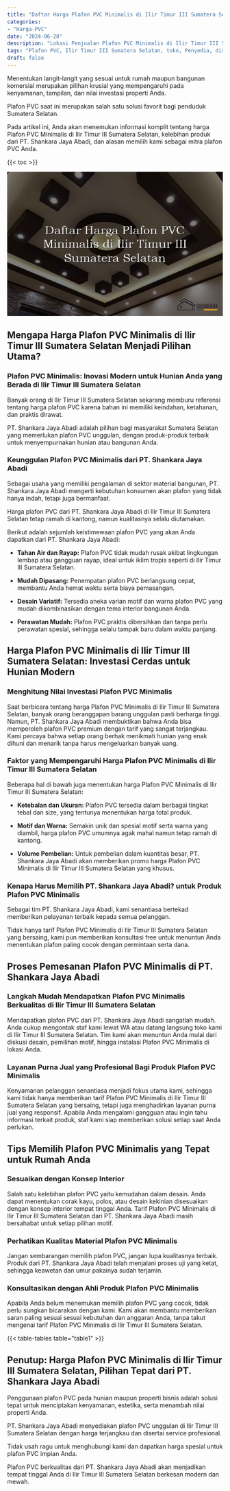 ```yaml
---
title: "Daftar Harga Plafon PVC Minimalis di Ilir Timur III Sumatera Selatan"
categories: 
- "Harga-PVC"
date: "2024-06-28"
description: "Lokasi Penjualan Plafon PVC Minimalis di Ilir Timur III Sumatera Selatan bagi hunian, office, serta ritel. Panel unggulan, pilihan motif, variasi warna modern, beserta servis pemasangan oleh tim ahli dan jaminan resmi!|Jasa penjualan Plafon PVC Minimalis di Ilir Timur III Sumatera Selatan bagi kebutuhan rumah, kantor, atau gerai, dengan panel unggulan dan penempatan oleh tim ahli dan garansi resmi.|Pilihan Plafon PVC Minimalis di Ilir Timur III Sumatera Selatan yang terbukti bagi tempat tinggal, kantor, dan toko, bersama material berkualitas dan instalasi ditangani oleh teknisi profesional serta garansi resmi.|Distribusi Plafon PVC Minimalis di Ilir Timur III Sumatera Selatan bagi tempat tinggal, kantor, dan ritel, dengan material terbaik dan instalasi ditangani oleh teknisi berpengalaman, dilengkapi beserta garansi resmi.}"
tags: "Plafon PVC, Ilir Timur III Sumatera Selatan, toko, Penyedia, distributor"
draft: false
---
```


Menentukan langit-langit yang sesuai untuk rumah maupun bangunan komersial merupakan pilihan krusial yang mempengaruhi pada kenyamanan, tampilan, dan nilai investasi properti Anda.

Plafon PVC saat ini merupakan salah satu solusi favorit bagi penduduk Sumatera Selatan.

Pada artikel ini, Anda akan menemukan informasi komplit tentang harga Plafon PVC Minimalis di Ilir Timur III Sumatera Selatan, kelebihan produk dari PT. Shankara Jaya Abadi, dan alasan memilih kami sebagai mitra plafon PVC Anda.

{{< toc >}}

![Daftar Harga Plafon PVC Minimalis di Ilir Timur III Sumatera Selatan](/images/Harga-PVC/Daftar-Harga-Plafon-PVC-Minimalis-di-Ilir-Timur-III-Sumatera-Selatan.png)


## Mengapa Harga Plafon PVC Minimalis di Ilir Timur III Sumatera Selatan Menjadi Pilihan Utama?

### Plafon PVC Minimalis: Inovasi Modern untuk Hunian Anda yang Berada di Ilir Timur III Sumatera Selatan

Banyak orang di Ilir Timur III Sumatera Selatan sekarang memburu referensi tentang harga plafon PVC karena bahan ini memiliki keindahan, ketahanan, dan praktis dirawat.

PT. Shankara Jaya Abadi adalah pilihan bagi masyarakat Sumatera Selatan yang memerlukan plafon PVC unggulan, dengan produk-produk terbaik untuk menyempurnakan hunian atau bangunan Anda.

### Keunggulan Plafon PVC Minimalis dari PT. Shankara Jaya Abadi

Sebagai usaha yang memiliki pengalaman di sektor material bangunan, PT. Shankara Jaya Abadi mengerti kebutuhan konsumen akan plafon yang tidak hanya indah, tetapi juga bermanfaat.

Harga plafon PVC dari PT. Shankara Jaya Abadi di Ilir Timur III Sumatera Selatan tetap ramah di kantong, namun kualitasnya selalu diutamakan.

Berikut adalah sejumlah keistimewaan plafon PVC yang akan Anda dapatkan dari PT. Shankara Jaya Abadi:

- **Tahan Air dan Rayap:** Plafon PVC tidak mudah rusak akibat lingkungan lembap atau gangguan rayap, ideal untuk iklim tropis seperti di Ilir Timur III Sumatera Selatan.

- **Mudah Dipasang:** Penempatan plafon PVC berlangsung cepat, membantu Anda hemat waktu serta biaya pemasangan.

- **Desain Variatif:** Tersedia aneka varian motif dan warna plafon PVC yang mudah dikombinasikan dengan tema interior bangunan Anda.

- **Perawatan Mudah:** Plafon PVC praktis dibersihkan dan tanpa perlu perawatan spesial, sehingga selalu tampak baru dalam waktu panjang.

## Harga Plafon PVC Minimalis di Ilir Timur III Sumatera Selatan: Investasi Cerdas untuk Hunian Modern

### Menghitung Nilai Investasi Plafon PVC Minimalis

Saat berbicara tentang harga Plafon PVC Minimalis di Ilir Timur III Sumatera Selatan, banyak orang beranggapan barang unggulan pasti berharga tinggi. Namun, PT. Shankara Jaya Abadi membuktikan bahwa Anda bisa memperoleh plafon PVC premium dengan tarif yang sangat terjangkau. Kami percaya bahwa setiap orang berhak menikmati hunian yang enak dihuni dan menarik tanpa harus mengeluarkan banyak uang.

### Faktor yang Mempengaruhi Harga Plafon PVC Minimalis di Ilir Timur III Sumatera Selatan

Beberapa hal di bawah juga menentukan harga Plafon PVC Minimalis di Ilir Timur III Sumatera Selatan:

- **Ketebalan dan Ukuran:** Plafon PVC tersedia dalam berbagai tingkat tebal dan size, yang tentunya menentukan harga total produk.

- **Motif dan Warna:** Semakin unik dan spesial motif serta warna yang diambil, harga plafon PVC umumnya agak mahal namun tetap ramah di kantong.

- **Volume Pembelian:** Untuk pembelian dalam kuantitas besar, PT. Shankara Jaya Abadi akan memberikan promo harga Plafon PVC Minimalis di Ilir Timur III Sumatera Selatan yang khusus.

### Kenapa Harus Memilih PT. Shankara Jaya Abadi? untuk Produk Plafon PVC Minimalis

Sebagai tim PT. Shankara Jaya Abadi, kami senantiasa bertekad memberikan pelayanan terbaik kepada semua pelanggan.

Tidak hanya tarif Plafon PVC Minimalis di Ilir Timur III Sumatera Selatan yang bersaing, kami pun memberikan konsultasi free untuk menuntun Anda menentukan plafon paling cocok dengan permintaan serta dana.

## Proses Pemesanan Plafon PVC Minimalis di PT. Shankara Jaya Abadi

### Langkah Mudah Mendapatkan Plafon PVC Minimalis Berkualitas di Ilir Timur III Sumatera Selatan

Mendapatkan plafon PVC dari PT. Shankara Jaya Abadi sangatlah mudah. Anda cukup mengontak staf kami lewat WA atau datang langsung toko kami di Ilir Timur III Sumatera Selatan. Tim kami akan menuntun Anda mulai dari diskusi desain, pemilihan motif, hingga instalasi Plafon PVC Minimalis di lokasi Anda.

### Layanan Purna Jual yang Profesional Bagi Produk Plafon PVC Minimalis

Kenyamanan pelanggan senantiasa menjadi fokus utama kami, sehingga kami tidak hanya memberikan tarif Plafon PVC Minimalis di Ilir Timur III Sumatera Selatan yang bersaing, tetapi juga menghadirkan layanan purna jual yang responsif. Apabila Anda mengalami gangguan atau ingin tahu informasi terkait produk, staf kami siap memberikan solusi setiap saat Anda perlukan.

## Tips Memilih Plafon PVC Minimalis yang Tepat untuk Rumah Anda

### Sesuaikan dengan Konsep Interior

Salah satu kelebihan plafon PVC yaitu kemudahan dalam desain. Anda dapat menentukan corak kayu, polos, atau desain kekinian disesuaikan dengan konsep interior tempat tinggal Anda. Tarif Plafon PVC Minimalis di Ilir Timur III Sumatera Selatan dari PT. Shankara Jaya Abadi masih bersahabat untuk setiap pilihan motif.

### Perhatikan Kualitas Material Plafon PVC Minimalis

Jangan sembarangan memilih plafon PVC, jangan lupa kualitasnya terbaik. Produk dari PT. Shankara Jaya Abadi telah menjalani proses uji yang ketat, sehingga keawetan dan umur pakainya sudah terjamin.

### Konsultasikan dengan Ahli Produk Plafon PVC Minimalis

Apabila Anda belum menemukan memilih plafon PVC yang cocok, tidak perlu sungkan bicarakan dengan kami. Kami akan membantu memberikan saran paling sesuai sesuai kebutuhan dan anggaran Anda, tanpa takut mengenai tarif Plafon PVC Minimalis di Ilir Timur III Sumatera Selatan.

{{< table-tables table="table1" >}}

## Penutup: Harga Plafon PVC Minimalis di Ilir Timur III Sumatera Selatan, Pilihan Tepat dari PT. Shankara Jaya Abadi

Penggunaan plafon PVC pada hunian maupun properti bisnis adalah solusi tepat untuk menciptakan kenyamanan, estetika, serta menambah nilai properti Anda.

PT. Shankara Jaya Abadi menyediakan plafon PVC unggulan di Ilir Timur III Sumatera Selatan dengan harga terjangkau dan disertai service profesional.

Tidak usah ragu untuk menghubungi kami dan dapatkan harga spesial untuk plafon PVC impian Anda.

Plafon PVC berkualitas dari PT. Shankara Jaya Abadi akan menjadikan tempat tinggal Anda di Ilir Timur III Sumatera Selatan berkesan modern dan mewah.